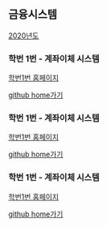 ## 금융시스템 

<p><a href="https://koposoftware.github.io/2020/">2020년도</a></p>

### 학번 1번 - 계좌이체 시스템
<p><a href="https://koposoftware.github.io/intro">학번1번 홈페이지</a></p>
<p><a href="https://github.com/koposoftware/intro">github home가기</a></p>
 
 
 

### 학번 1번 - 계좌이체 시스템
<p><a href="https://koposoftware.github.io/intro">학번1번 홈페이지</a></p>
<p><a href="https://github.com/koposoftware/intro">github home가기</a></p>



### 학번 1번 - 계좌이체 시스템
<p><a href="https://koposoftware.github.io/intro">학번1번 홈페이지</a></p>
<p><a href="https://github.com/koposoftware/intro">github home가기</a></p>

